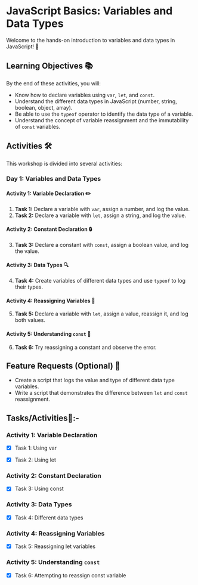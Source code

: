 # JavaScript Basics: Variables and Data Types

Welcome to the hands-on introduction to variables and data types in JavaScript! 🚀

## Learning Objectives 📚

By the end of these activities, you will:
- Know how to declare variables using `var`, `let`, and `const`.
- Understand the different data types in JavaScript (number, string, boolean, object, array).
- Be able to use the `typeof` operator to identify the data type of a variable.
- Understand the concept of variable reassignment and the immutability of `const` variables.

## Activities 🛠️

This workshop is divided into several activities:

### Day 1: Variables and Data Types

#### Activity 1: Variable Declaration ✏️
1. **Task 1:** Declare a variable with `var`, assign a number, and log the value.
2. **Task 2:** Declare a variable with `let`, assign a string, and log the value.

#### Activity 2: Constant Declaration 🔒
3. **Task 3:** Declare a constant with `const`, assign a boolean value, and log the value.

#### Activity 3: Data Types 🔍
4. **Task 4:** Create variables of different data types and use `typeof` to log their types.

#### Activity 4: Reassigning Variables 🔄
5. **Task 5:** Declare a variable with `let`, assign a value, reassign it, and log both values.

#### Activity 5: Understanding `const` 🚫
6. **Task 6:** Try reassigning a constant and observe the error.

## Feature Requests (Optional) 🎨

- Create a script that logs the value and type of different data type variables.
- Write a script that demonstrates the difference between `let` and `const` reassignment.

## Tasks/Activities📄:-

### Activity 1: Variable Declaration
- [X] Task 1: Using var
- [X] Task 2: Using let


### Activity 2: Constant Declaration
- [X] Task 3: Using const


### Activity 3: Data Types
- [X] Task 4: Different data types


### Activity 4: Reassigning Variables
- [X] Task 5: Reassigning let variables


### Activity 5: Understanding `const`
- [X] Task 6: Attempting to reassign const variable